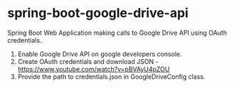 # spring-boot-google-drive-api
Spring Boot Web Application making calls to Google Drive API using OAuth credentials.

1. Enable Google Drive API on google developers console.
2. Create OAuth credentials and download JSON - https://www.youtube.com/watch?v=pBVAyU4pZOU
3. Provide the path to credentials.json in GoogleDriveConfig class.
